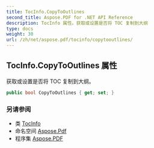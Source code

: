 ```yaml
---
title: TocInfo.CopyToOutlines
second_title: Aspose.PDF for .NET API Reference
description: TocInfo 属性。获取或设置是否将 TOC 复制到大纲
type: docs
weight: 30
url: /zh/net/aspose.pdf/tocinfo/copytooutlines/
---
```

## TocInfo.CopyToOutlines 属性

获取或设置是否将 TOC 复制到大纲。

```csharp
public bool CopyToOutlines { get; set; }
```

### 另请参阅

* 类 [TocInfo](../)
* 命名空间 [Aspose.Pdf](../../../aspose.pdf/)
* 程序集 [Aspose.PDF](../../../)